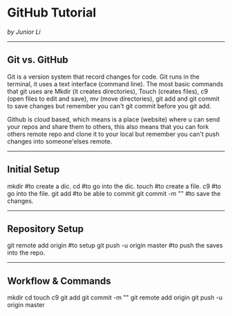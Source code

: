 # GitHub Tutorial

_by Junior Li_

---
## Git vs. GitHub

Git is a version system that record changes for code. Git runs in the terminal, it uses a text interface (command line).
The most basic commands that git uses are Mkdir (it creates directories), Touch (creates files), c9 (open files to edit and save), mv (move directories), git add and git commit to save changes but remember you can't git commit before you git add.

Github is cloud based, which means is a place (website) where u can send your repos and share them to others, this also means that you can fork others remote repo and clone it to your local but remember you can't push changes into someone'elses remote.

---
## Initial Setup

mkdir <name> #to create a dic.
cd <name> #to go into the dic.
touch <name> #to create a file.
c9 <name> #to go into the file.
git add <nameofthefileordic> #to be able to commit
git commit -m "<message>" #to save the changes.

---
## Repository Setup

git remote add origin <link> #to setup
git push -u origin master #to push the saves into the repo.

---
## Workflow & Commands

mkdir <name> 
cd <name>
touch <name> 
c9 <name> 
git add <nameofthefileordic> 
git commit -m "<message>"
git remote add origin <link> 
git push -u origin master 